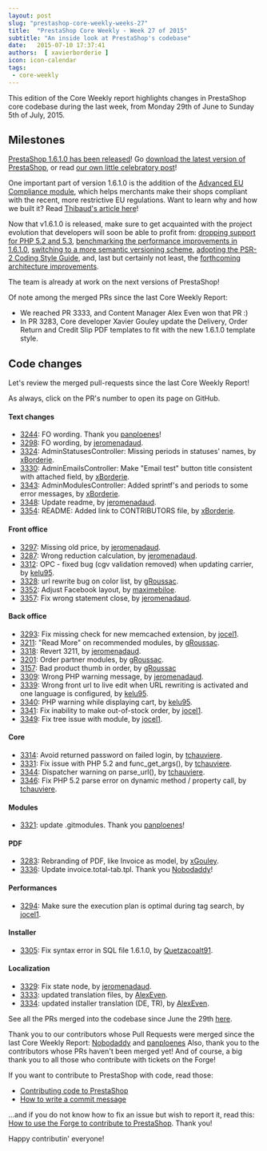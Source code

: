 ```yaml
---
layout: post
slug: "prestashop-core-weekly-weeks-27"
title:  "PrestaShop Core Weekly - Week 27 of 2015"
subtitle: "An inside look at PrestaShop's codebase"
date:   2015-07-10 17:37:41
authors:  [ xavierborderie ]
icon: icon-calendar
tags:
 - core-weekly
---
```


This edition of the Core Weekly report highlights changes in PrestaShop core codebase during the last week, from Monday 29th of June to Sunday 5th of July, 2015.


## Milestones

[PrestaShop 1.6.1.0 has been released](https://www.prestashop.com/blog/en/delivering-new-improved-v1-6-1-0/)! Go [download the latest version of PrestaShop](https://www.prestashop.com/en/download), or read [our own little celebratory post](http://build.prestashop.com/news/1-6-1-0-released/)!

One important part of version 1.6.1.0 is the addition of the [Advanced EU Compliance module](https://github.com/PrestaShop/advancedeucompliance), which helps merchants make their shops compliant with the recent, more restrictive EU regulations. Want to learn why and how we built it? Read [Thibaud's article here](http://build.prestashop.com/news/advanced-eu-compliance/)!

Now that v1.6.1.0 is released, make sure to get acquainted with the project evolution that developers will soon be able to profit from: [dropping support for PHP 5.2 and 5.3](http://build.prestashop.com/news/Dropping-support-php52-and-53/), [benchmarking the performance improvements in 1.6.1.0](http://build.prestashop.com/news/prestashop-1-6-1-0-performances/), [switching to a more semantic versioning scheme](http://build.prestashop.com/news/a-more-semantic-versioning-scheme/), [adopting the PSR-2 Coding Style Guide](http://build.prestashop.com/news/prestashop-moves-to-psr-2/), and, last but certainly not least, the [forthcoming architecture improvements](http://build.prestashop.com/news/new-architecture-1-6-1-0/).

The team is already at work on the next versions of PrestaShop!

Of note among the merged PRs since the last Core Weekly Report:

 * We reached PR 3333, and Content Manager Alex Even won that PR :)
 * In PR 3283, Core developer Xavier Gouley update the Delivery, Order Return and Credit Slip PDF templates to fit with the new 1.6.1.0 template style.



## Code changes

Let's review the merged pull-requests since the last Core Weekly Report!

As always, click on the PR's number to open its page on GitHub.

#### Text changes

 * [3244](https://github.com/PrestaShop/PrestaShop/pull/3244): FO wording. Thank you [panploenes](https://github.com/panploenes)!
 * [3298](https://github.com/PrestaShop/PrestaShop/pull/3298): FO wording, by [jeromenadaud](https://github.com/jeromenadaud).
 * [3324](https://github.com/PrestaShop/PrestaShop/pull/3324): AdminStatusesController: Missing periods in statuses' names, by [xBorderie](https://github.com/xBorderie).
 * [3330](https://github.com/PrestaShop/PrestaShop/pull/3330): AdminEmailsController: Make "Email test" button title consistent with attached field, by [xBorderie](https://github.com/xBorderie).
 * [3343](https://github.com/PrestaShop/PrestaShop/pull/3343): AdminModulesController: Added sprintf's and periods to some error messages, by [xBorderie](https://github.com/xBorderie).
 * [3348](https://github.com/PrestaShop/PrestaShop/pull/3348): Update readme, by [jeromenadaud](https://github.com/jeromenadaud).
 * [3354](https://github.com/PrestaShop/PrestaShop/pull/3354): README: Added link to CONTRIBUTORS file, by [xBorderie](https://github.com/xBorderie).

#### Front office

 * [3297](https://github.com/PrestaShop/PrestaShop/pull/3297): Missing old price, by [jeromenadaud](https://github.com/jeromenadaud).
 * [3287](https://github.com/PrestaShop/PrestaShop/pull/3287): Wrong reduction calculation, by [jeromenadaud](https://github.com/jeromenadaud).
 * [3312](https://github.com/PrestaShop/PrestaShop/pull/3312): OPC - fixed bug (cgv validation removed) when updating carrier, by [kelu95](https://github.com/kelu95).
 * [3328](https://github.com/PrestaShop/PrestaShop/pull/3328): url rewrite bug on color list, by [gRoussac](https://github.com/gRoussac).
 * [3352](https://github.com/PrestaShop/PrestaShop/pull/3352): Adjust Facebook layout, by [maximebiloe](https://github.com/maximebiloe).
 * [3357](https://github.com/PrestaShop/PrestaShop/pull/3357): Fix wrong statement close, by [jeromenadaud](https://github.com/jeromenadaud).

#### Back office

 * [3293](https://github.com/PrestaShop/PrestaShop/pull/3293): Fix missing check for new memcached extension, by [jocel1](https://github.com/jocel1).
 * [3211](https://github.com/PrestaShop/PrestaShop/pull/3211): "Read More" on recommended modules, by [gRoussac](https://github.com/gRoussac).
 * [3318](https://github.com/PrestaShop/PrestaShop/pull/3318): Revert 3211, by [jeromenadaud](https://github.com/jeromenadaud).
 * [3201](https://github.com/PrestaShop/PrestaShop/pull/3201): Order partner modules, by [gRoussac](https://github.com/gRoussac).
 * [3157](https://github.com/PrestaShop/PrestaShop/pull/3157): Bad product thumb in order, by [gRoussac](https://github.com/gRoussac)
 * [3309](https://github.com/PrestaShop/PrestaShop/pull/3309): Wrong PHP warning message, by [jeromenadaud](https://github.com/jeromenadaud).
 * [3339](https://github.com/PrestaShop/PrestaShop/pull/3339): Wrong front url to live edit when URL rewriting is activated and one language is configured, by [kelu95](https://github.com/kelu95).
 * [3340](https://github.com/PrestaShop/PrestaShop/pull/3340): PHP warning while displaying cart, by [kelu95](https://github.com/kelu95).
 * [3341](https://github.com/PrestaShop/PrestaShop/pull/3341): Fix inability to make out-of-stock order, by [jocel1](https://github.com/jocel1).
 * [3349](https://github.com/PrestaShop/PrestaShop/pull/3349): Fix tree issue with module, by [jocel1](https://github.com/jocel1).

#### Core

 * [3314](https://github.com/PrestaShop/PrestaShop/pull/3314): Avoid returned password on failed login, by [tchauviere](https://github.com/tchauviere).
 * [3331](https://github.com/PrestaShop/PrestaShop/pull/3331): Fix issue with PHP 5.2 and func_get_args(), by [tchauviere](https://github.com/tchauviere).
 * [3344](https://github.com/PrestaShop/PrestaShop/pull/3344): Dispatcher warning on parse_url(), by [tchauviere](https://github.com/tchauviere).
 * [3346](https://github.com/PrestaShop/PrestaShop/pull/3346): Fix PHP 5.2 parse error on dynamic method / property call, by [tchauviere](https://github.com/tchauviere).

#### Modules

 * [3321](https://github.com/PrestaShop/PrestaShop/pull/3321): update .gitmodules. Thank you [panploenes](https://github.com/panploenes)!


#### PDF

 * [3283](https://github.com/PrestaShop/PrestaShop/pull/3283): Rebranding of PDF, like Invoice as model, by [xGouley](https://github.com/xGouley).
 * [3336](https://github.com/PrestaShop/PrestaShop/pull/3336): Update invoice.total-tab.tpl. Thank you [Nobodaddy](https://github.com/Nobodaddy)!

#### Performances

 * [3294](https://github.com/PrestaShop/PrestaShop/pull/3294): Make sure the execution plan is optimal during tag search, by [jocel1](https://github.com/jocel1).

#### Installer

 * [3305](https://github.com/PrestaShop/PrestaShop/pull/3305): Fix syntax error in SQL file 1.6.1.0, by [Quetzacoalt91](https://github.com/Quetzacoalt91).

#### Localization

 * [3329](https://github.com/PrestaShop/PrestaShop/pull/3329): Fix state node, by [jeromenadaud](https://github.com/jeromenadaud).
 * [3333](https://github.com/PrestaShop/PrestaShop/pull/3333): updated translation files, by [AlexEven](https://github.com/AlexEven).
 * [3334](https://github.com/PrestaShop/PrestaShop/pull/3334): updated installer translation (DE, TR), by [AlexEven](https://github.com/AlexEven).



See all the PRs merged into the codebase since June the 29th [here](https://github.com/PrestaShop/PrestaShop/pulls?q=is%3Apr+merged%3A%3E2015-06-29+is%3Aclosed+sort%3Aupdated&utf8=%E2%9C%93).

Thank you to our contributors whose Pull Requests were merged since the last Core Weekly Report: [Nobodaddy](https://github.com/Nobodaddy) and [panploenes](https://github.com/panploenes) Also, thank you to the contributors whose PRs haven't been merged yet! And of course, a big thank you to all those who contribute with tickets on the Forge!

If you want to contribute to PrestaShop with code, read those:

 * [Contributing code to PrestaShop](http://doc.prestashop.com/display/PS16/Contributing+code+to+PrestaShop)
 * [How to write a commit message](http://doc.prestashop.com/display/PS16/How+to+write+a+commit+message)

...and if you do not know how to fix an issue but wish to report it, read this: [How to use the Forge to contribute to PrestaShop](http://doc.prestashop.com/display/PS16/How+to+use+the+Forge+to+contribute+to+PrestaShop). Thank you!

Happy contributin' everyone!
